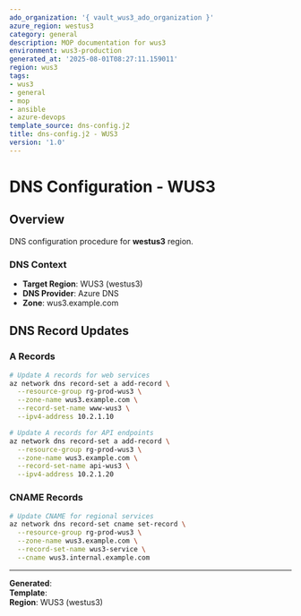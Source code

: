 ```yaml
---
ado_organization: '{ vault_wus3_ado_organization }'
azure_region: westus3
category: general
description: MOP documentation for wus3
environment: wus3-production
generated_at: '2025-08-01T08:27:11.159011'
region: wus3
tags:
- wus3
- general
- mop
- ansible
- azure-devops
template_source: dns-config.j2
title: dns-config.j2 - WUS3
version: '1.0'
---
```



# DNS Configuration - WUS3

## Overview

DNS configuration procedure for **westus3** region.

### DNS Context

- **Target Region**: WUS3 (westus3)
- **DNS Provider**: Azure DNS
- **Zone**: wus3.example.com

## DNS Record Updates

### A Records
```bash
# Update A records for web services
az network dns record-set a add-record \
  --resource-group rg-prod-wus3 \
  --zone-name wus3.example.com \
  --record-set-name www-wus3 \
  --ipv4-address 10.2.1.10

# Update A records for API endpoints
az network dns record-set a add-record \
  --resource-group rg-prod-wus3 \
  --zone-name wus3.example.com \
  --record-set-name api-wus3 \
  --ipv4-address 10.2.1.20
```

### CNAME Records
```bash
# Update CNAME for regional services
az network dns record-set cname set-record \
  --resource-group rg-prod-wus3 \
  --zone-name wus3.example.com \
  --record-set-name wus3-service \
  --cname wus3.internal.example.com
```

---

**Generated**:   
**Template**:   
**Region**: WUS3 (westus3)